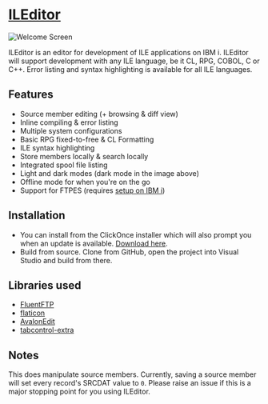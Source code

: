 # [ILEditor](http://worksofbarry.com/ileditor/)

![Welcome Screen](https://i.imgur.com/UQdSjut.png)

ILEditor is an editor for development of ILE applications on IBM i. ILEditor will support development with any ILE language, be it CL, RPG, COBOL, C or C++. Error listing and syntax highlighting is available for all ILE languages.

## Features

* Source member editing (+ browsing & diff view)
* Inline compiling & error listing
* Multiple system configurations
* Basic RPG fixed-to-free & CL Formatting
* ILE syntax highlighting
* Store members locally & search locally
* Integrated spool file listing
* Light and dark modes (dark mode in the image above)
* Offline mode for when you're on the go
* Support for FTPES (requires [setup on IBM i](http://www-01.ibm.com/support/docview.wss?uid=nas8N1014798))

## Installation

* You can install from the ClickOnce installer which will also prompt you when an update is available. [Download here](http://worksofbarry.com/ileditor/installer/setup.exe).
* Build from source. Clone from GitHub, open the project into Visual Studio and build from there.

## Libraries used

* [FluentFTP](https://github.com/robinrodricks/FluentFTP)
* [flaticon](https://www.flaticon.com/authors/simpleicon)
* [AvalonEdit](https://github.com/icsharpcode/AvalonEdit)
* [tabcontrol-extra](https://github.com/tradewright/tabcontrol-extra)

## Notes

This does manipulate source members. Currently, saving a source member will set every record's SRCDAT value to `0`. Please raise an issue if this is a major stopping point for you using ILEditor.